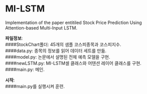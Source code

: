# MI-LSTM

Implementation of the paper entitiled Stock Price Prediction Using Attention-based Multi-Input LSTM.


**파일정보**:  
  ####StockChart폴더: 45개의 샘플 코스피종목과 코스피지수.  
  ####data.py: 종목의 정보를 읽어 데이터 세트를 만듦.  
  ####model.py: 논문에서 설명된 전체 예측 모델을 구현.  
  ####newLSTM.py: MI-LSTM셀 클래스와 어텐션 레이어 클래스를 구현.  
  ####main.py: 메인.  
  
**시작**:  
  ####main.py를 실행시켜 훈련.
